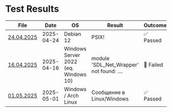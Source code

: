 # Test Results

| File | Date | OS | Result | Outcome | Conditions |
|------|------|----|--------|---------|---------|
| [24.04.2025](https://github.com/SheBox/test-shit/tree/main/24.04.2025) | 2025-04-24 | Debian 12 | PSIX! | ✅ Passed | Static linking with Lua |
| [16.04.2025](https://github.com/SheBox/test-shit/tree/main/16.04.2025) | 2025-04-16 | Windows Server 2022 (eq. Windows 10) | module 'SDL_Net_Wrapper' not found: .... | 🔴 Failed | Static linking with Lua, but under Windows 11 with MingW64|
| [01.05.2025](https://github.com/SheBox/test-shit/tree/main/01.05.2025) | 2025-05-01 | Windows / Arch Linux | Сообщение в Linux/Windows | ✅ Passed | Static linking under gcc/mingw64 |
